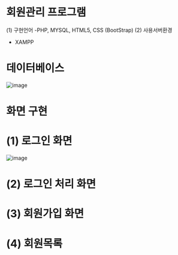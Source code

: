 # 회원관리 프로그램
(1) 구현언어
  -PHP, MYSQL, HTML5, CSS (BootStrap)
(2) 사용서버환경
  - XAMPP

# 데이터베이스
![image](https://user-images.githubusercontent.com/89179991/147737256-4a554deb-d045-49a9-aaf1-ec336d3fea59.png)

# 화면 구현
# (1) 로그인 화면
![image](https://user-images.githubusercontent.com/89179991/147737120-dbf4bfe3-0d7d-4515-9e00-81b7e638dbe0.png)

# (2) 로그인 처리 화면

# (3) 회원가입 화면 

# (4) 회원목록 
